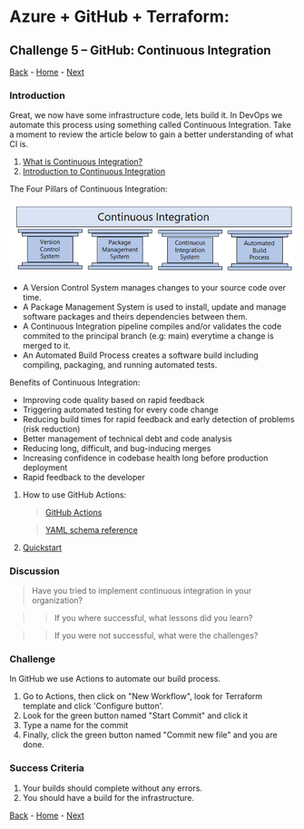 # Azure + GitHub + Terraform:

## Challenge 5 – GitHub: Continuous Integration

[Back](/Hack/challenge04.md) - [Home](README.md) - [Next](/Hack/challenge06.md)

### Introduction

Great, we now have some infrastructure code, lets build it. In DevOps we automate this process using something called Continuous Integration. Take a moment to review the article below to gain a better understanding of what CI is.

1. [What is Continuous Integration?](https://docs.microsoft.com/en-us/azure/devops/learn/what-is-continuous-integration)
2. [Introduction to Continuous Integration](https://www.youtube.com/watch?v=xSv_m3KhUO8)

The Four Pillars of Continuous Integration:

![Image alt text](../Hack/Images/CIPilars.PNG)

- A Version Control System manages changes to your source code over time.
- A Package Management System is used to install, update and manage software packages and theirs dependencies between them.
- A Continuous Integration pipeline compiles and/or validates the code commited to the principal branch (e.g: main) everytime a change is merged to it.
- An Automated Build Process creates a software build including compiling, packaging, and running automated tests.

Benefits of Continuous Integration:

- Improving code quality based on rapid feedback
- Triggering automated testing for every code change
- Reducing build times for rapid feedback and early detection of problems (risk reduction)
- Better management of technical debt and code analysis
- Reducing long, difficult, and bug-inducing merges
- Increasing confidence in codebase health long before production deployment
- Rapid feedback to the developer

1. How to use GitHub Actions:

   > [GitHub Actions](https://docs.github.com/en/actions/learn-github-actions)

   > [YAML schema reference](https://docs.github.com/en/actions/using-workflows/workflow-syntax-for-github-actions)

2. [Quickstart](https://docs.github.com/en/actions/quickstart)

### Discussion

> Have you tried to implement continuous integration in your organization?

> > If you where successful, what lessons did you learn?

> > If you were not successful, what were the challenges?

### Challenge

In GitHub we use Actions to automate our build process.

1. Go to Actions, then click on "New Workflow", look for Terraform template and click 'Configure button'.
2. Look for the green button named "Start Commit" and click it
3. Type a name for the commit
4. Finally, click the green button named "Commit new file" and you are done.

### Success Criteria

1. Your builds should complete without any errors.
1. You should have a build for the infrastructure.

[Back](/Hack/challenge04.md) - [Home](README.md) - [Next](/Hack/challenge06.md)
